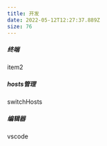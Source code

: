 ```yaml
---
title: 开发
date: 2022-05-12T12:27:37.889Z
size: 76
---
```

##### 终端

item2

##### hosts管理

switchHosts

##### 编辑器

vscode
